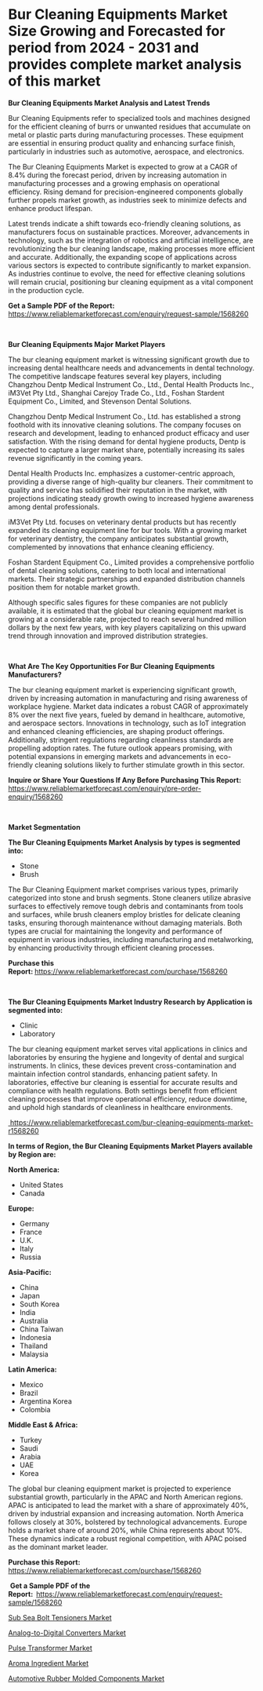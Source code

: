 <p><h1>Bur Cleaning Equipments Market Size Growing and Forecasted for period from 2024 - 2031 and provides complete market analysis of this market</h1></p><p><strong>Bur Cleaning Equipments Market Analysis and Latest Trends</strong></p>
<p><p>Bur Cleaning Equipments refer to specialized tools and machines designed for the efficient cleaning of burrs or unwanted residues that accumulate on metal or plastic parts during manufacturing processes. These equipment are essential in ensuring product quality and enhancing surface finish, particularly in industries such as automotive, aerospace, and electronics.</p><p>The Bur Cleaning Equipments Market is expected to grow at a CAGR of 8.4% during the forecast period, driven by increasing automation in manufacturing processes and a growing emphasis on operational efficiency. Rising demand for precision-engineered components globally further propels market growth, as industries seek to minimize defects and enhance product lifespan. </p><p>Latest trends indicate a shift towards eco-friendly cleaning solutions, as manufacturers focus on sustainable practices. Moreover, advancements in technology, such as the integration of robotics and artificial intelligence, are revolutionizing the bur cleaning landscape, making processes more efficient and accurate. Additionally, the expanding scope of applications across various sectors is expected to contribute significantly to market expansion. As industries continue to evolve, the need for effective cleaning solutions will remain crucial, positioning bur cleaning equipment as a vital component in the production cycle.</p></p>
<p><strong>Get a Sample PDF of the Report:&nbsp;</strong> <a href="https://www.reliablemarketforecast.com/enquiry/request-sample/1568260?utm_campaign=1159&utm_medium=2&utm_source=Github&utm_content=ia&utm_term=14102024&utm_id=bur-cleaning-equipments">https://www.reliablemarketforecast.com/enquiry/request-sample/1568260</a></p>
<p>&nbsp;</p>
<p><strong>Bur Cleaning Equipments Major Market Players</strong></p>
<p><p>The bur cleaning equipment market is witnessing significant growth due to increasing dental healthcare needs and advancements in dental technology. The competitive landscape features several key players, including Changzhou Dentp Medical Instrument Co., Ltd., Dental Health Products Inc., iM3Vet Pty Ltd., Shanghai Carejoy Trade Co., Ltd., Foshan Stardent Equipment Co., Limited, and Stevenson Dental Solutions.</p><p>Changzhou Dentp Medical Instrument Co., Ltd. has established a strong foothold with its innovative cleaning solutions. The company focuses on research and development, leading to enhanced product efficacy and user satisfaction. With the rising demand for dental hygiene products, Dentp is expected to capture a larger market share, potentially increasing its sales revenue significantly in the coming years.</p><p>Dental Health Products Inc. emphasizes a customer-centric approach, providing a diverse range of high-quality bur cleaners. Their commitment to quality and service has solidified their reputation in the market, with projections indicating steady growth owing to increased hygiene awareness among dental professionals.</p><p>iM3Vet Pty Ltd. focuses on veterinary dental products but has recently expanded its cleaning equipment line for bur tools. With a growing market for veterinary dentistry, the company anticipates substantial growth, complemented by innovations that enhance cleaning efficiency.</p><p>Foshan Stardent Equipment Co., Limited provides a comprehensive portfolio of dental cleaning solutions, catering to both local and international markets. Their strategic partnerships and expanded distribution channels position them for notable market growth.</p><p>Although specific sales figures for these companies are not publicly available, it is estimated that the global bur cleaning equipment market is growing at a considerable rate, projected to reach several hundred million dollars by the next few years, with key players capitalizing on this upward trend through innovation and improved distribution strategies.</p></p>
<p>&nbsp;</p>
<p><strong>What Are The Key Opportunities For Bur Cleaning Equipments Manufacturers?</strong></p>
<p><p>The bur cleaning equipment market is experiencing significant growth, driven by increasing automation in manufacturing and rising awareness of workplace hygiene. Market data indicates a robust CAGR of approximately 8% over the next five years, fueled by demand in healthcare, automotive, and aerospace sectors. Innovations in technology, such as IoT integration and enhanced cleaning efficiencies, are shaping product offerings. Additionally, stringent regulations regarding cleanliness standards are propelling adoption rates. The future outlook appears promising, with potential expansions in emerging markets and advancements in eco-friendly cleaning solutions likely to further stimulate growth in this sector.</p></p>
<p><strong>Inquire or Share Your Questions If Any Before Purchasing This Report:</strong> <a href="https://www.reliablemarketforecast.com/enquiry/pre-order-enquiry/1568260?utm_campaign=1159&utm_medium=2&utm_source=Github&utm_content=ia&utm_term=14102024&utm_id=bur-cleaning-equipments">https://www.reliablemarketforecast.com/enquiry/pre-order-enquiry/1568260</a></p>
<p>&nbsp;</p>
<p><strong>Market Segmentation</strong></p>
<p><strong>The Bur Cleaning Equipments Market Analysis by types is segmented into:</strong></p>
<p><ul><li>Stone</li><li>Brush</li></ul></p>
<p><p>The Bur Cleaning Equipment market comprises various types, primarily categorized into stone and brush segments. Stone cleaners utilize abrasive surfaces to effectively remove tough debris and contaminants from tools and surfaces, while brush cleaners employ bristles for delicate cleaning tasks, ensuring thorough maintenance without damaging materials. Both types are crucial for maintaining the longevity and performance of equipment in various industries, including manufacturing and metalworking, by enhancing productivity through efficient cleaning processes.</p></p>
<p><strong>Purchase this Report:&nbsp;</strong><a href="https://www.reliablemarketforecast.com/purchase/1568260?utm_campaign=1159&utm_medium=2&utm_source=Github&utm_content=ia&utm_term=14102024&utm_id=bur-cleaning-equipments">https://www.reliablemarketforecast.com/purchase/1568260</a></p>
<p>&nbsp;</p>
<p><strong>The Bur Cleaning Equipments Market Industry Research by Application is segmented into:</strong></p>
<p><ul><li>Clinic</li><li>Laboratory</li></ul></p>
<p><p>The bur cleaning equipment market serves vital applications in clinics and laboratories by ensuring the hygiene and longevity of dental and surgical instruments. In clinics, these devices prevent cross-contamination and maintain infection control standards, enhancing patient safety. In laboratories, effective bur cleaning is essential for accurate results and compliance with health regulations. Both settings benefit from efficient cleaning processes that improve operational efficiency, reduce downtime, and uphold high standards of cleanliness in healthcare environments.</p></p>
<p><a href="https://www.reliablemarketforecast.com/bur-cleaning-equipments-market-r1568260?utm_campaign=1159&utm_medium=2&utm_source=Github&utm_content=ia&utm_term=14102024&utm_id=bur-cleaning-equipments">&nbsp;https://www.reliablemarketforecast.com/bur-cleaning-equipments-market-r1568260</a></p>
<p><strong>In terms of Region, the Bur Cleaning Equipments Market Players available by Region are:</strong></p>
<p>
    <p> <strong> North America: </strong>
        <ul>
            <li>United States</li>
            <li>Canada</li>
        </ul>
        </p> 
    <p> <strong> Europe: </strong>
        <ul>
            <li>Germany</li>
            <li>France</li>
            <li>U.K.</li>
            <li>Italy</li>
            <li>Russia</li>
        </ul>
        </p> 
    <p> <strong> Asia-Pacific: </strong>
        <ul>
            <li>China</li>
            <li>Japan</li>
            <li>South Korea</li>
            <li>India</li>
            <li>Australia</li>
            <li>China Taiwan</li>
            <li>Indonesia</li>
            <li>Thailand</li>
            <li>Malaysia</li>
        </ul>
        </p> 
    <p> <strong> Latin America: </strong>
        <ul>
            <li>Mexico</li>
            <li>Brazil</li>
            <li>Argentina Korea</li>
            <li>Colombia</li>
        </ul>
        </p> 
    <p> <strong> Middle East & Africa: </strong>
        <ul>
            <li>Turkey</li>
            <li>Saudi</li>
            <li>Arabia</li>
            <li>UAE</li>
            <li>Korea</li>
        </ul>
    </p>
    </p>
<p><p>The global bur cleaning equipment market is projected to experience substantial growth, particularly in the APAC and North American regions. APAC is anticipated to lead the market with a share of approximately 40%, driven by industrial expansion and increasing automation. North America follows closely at 30%, bolstered by technological advancements. Europe holds a market share of around 20%, while China represents about 10%. These dynamics indicate a robust regional competition, with APAC poised as the dominant market leader.</p></p>
<p><strong>Purchase this Report: </strong><a href="https://www.reliablemarketforecast.com/purchase/1568260?utm_campaign=1159&utm_medium=2&utm_source=Github&utm_content=ia&utm_term=14102024&utm_id=bur-cleaning-equipments">https://www.reliablemarketforecast.com/purchase/1568260</a></p>
<p>&nbsp;<strong>Get a Sample PDF of the Report:&nbsp;&nbsp;</strong><a href="https://www.reliablemarketforecast.com/enquiry/request-sample/1568260?utm_campaign=1159&utm_medium=2&utm_source=Github&utm_content=ia&utm_term=14102024&utm_id=bur-cleaning-equipments">https://www.reliablemarketforecast.com/enquiry/request-sample/1568260</a></p>
<p><strong></strong></p>
<p><p><a href="https://www.linkedin.com/pulse/sub-sea-bolt-tensioners-market-research-report-exploring-z9mof?trk=public_post_embed_feed-article-content&utm_campaign=1159&utm_medium=2&utm_source=Github&utm_content=ia&utm_term=14102024&utm_id=bur-cleaning-equipments">Sub Sea Bolt Tensioners Market</a></p><p><a href="https://www.linkedin.com/pulse/disruption-innovation-analog-to-digital-converters-industry-4b1of?trk=public_post_embed_feed-article-content&utm_campaign=1159&utm_medium=2&utm_source=Github&utm_content=ia&utm_term=14102024&utm_id=bur-cleaning-equipments">Analog-to-Digital Converters Market</a></p><p><a href="https://github.com/cloo8byworst/Market-Research-Report-List-1/blob/main/pulse-transformer-market.md?utm_campaign=1159&utm_medium=2&utm_source=Github&utm_content=ia&utm_term=14102024&utm_id=bur-cleaning-equipments">Pulse Transformer Market</a></p><p><a href="https://github.com/philipa0wcpic/Market-Research-Report-List-1/blob/main/aroma-ingredient-market.md?utm_campaign=1159&utm_medium=2&utm_source=Github&utm_content=ia&utm_term=14102024&utm_id=bur-cleaning-equipments">Aroma Ingredient Market</a></p><p><a href="https://www.linkedin.com/pulse/market-leaders-laggards-global-automotive-rubber-molded-components-c57vf?trk=public_post_embed_feed-article-content&utm_campaign=1159&utm_medium=2&utm_source=Github&utm_content=ia&utm_term=14102024&utm_id=bur-cleaning-equipments">Automotive Rubber Molded Components Market</a></p></p>